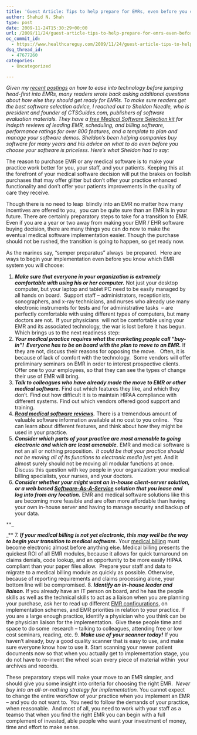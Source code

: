 ```yaml
---
title: 'Guest Article: Tips to help prepare for EMRs, even before you choose your software'
author: Shahid N. Shah
type: post
date: 2009-11-24T15:30:29+00:00
url: /2009/11/24/guest-article-tips-to-help-prepare-for-emrs-even-before-you-choose-your-software/
oc_commit_id:
  - https://www.healthcareguy.com/2009/11/24/guest-article-tips-to-help-prepare-for-emrs-even-before-you-choose-your-software/1478770532
dsq_thread_id:
  - 47677260
categories:
  - Uncategorized

---
```

_Given my [recent postings][1] on how to ease into technology before jumping head-first into EMRs, many readers wrote back asking additional questions about how else they should get ready for EMRs. To make sure readers get the best software selection advice,_ _I reached out to Sheldon Needle, who is president and founder of CTSGuides.com, publishers of software evaluation materials. They have a [free Medical Software Selection kit][2] for indepth reviews of leading EMR, scheduling, and billing software, performance ratings for over 800 features, and a template to plan and manage your software demos._ _Sheldon&#8217;s been helping companies buy software for many years and his advice on what to do even before you choose your software is priceless. Here&#8217;s what Sheldon had to say:_

The reason to purchase EMR or any medical software is to make your practice work better for you, your staff, and your patients. Keeping this at the forefront of your medical software decision will put the brakes on foolish purchases that may offer glitter but don’t offer your practice enhanced functionality and don’t offer your patients improvements in the quality of care they receive.

Though there is no need to leap  blindly into an EMR no matter how many incentives are offered to you,  you can be quite sure than an EMR is in your future. There are certainly preparatory steps to take for a transition to EMR. Even if you are a year or two away from making your EMR / EHR software buying decision, there are many things you can do now to make the eventual medical software implementation easier. Though the purchase should not be rushed, the transition is going to happen, so get ready now.

As the marines say, “semper preparatus” always  be prepared.  Here are ways to begin your implementation even before you know which EMR system you will choose:

  1. **_Make sure that everyone in your organization is extremely comfortable with using his or her computer._** Not just your desktop computer, but your laptop and tablet PC need to be easily managed by all hands on board.  Support staff – administrators, receptionists, sonographers, and x-ray technicians, and nurses who already use many electronic instruments for tests and for administrative tasks  – are perfectly comfortable with using different types of computers, but many doctors are not.  If your physicians  will not be comfortable using your EMR and its associated technology, the war is lost before it has begun. Which brings us to the next readiness step:
  2. **_Your medical practice requires what the marketing people call “buy-in”!  Everyone has to be on board with the plan to move to an EMR._** If they are not, discuss their reasons for opposing the move.   Often, it is because of lack of comfort with the technology.  Some vendors will offer preliminary seminars on EMR in order to interest prospective clients.  Offer one to your employees, so that they can see the types of change their use of EMR will bring.
  3. **_Talk to colleagues who have already made the move to EMR or other medical software._** Find out which features they like, and which they don’t. Find out how difficult it is to maintain HIPAA compliance with different systems. Find out which vendors offered good support and training.
  4. **_[Read medical software reviews][2]._** There is a tremendous amount of valuable software information available at no cost to you online.   You can learn about different features, and think about how they might be used in your practice.
  5. **_Consider which parts of your practice are most amenable to going electronic and which are least amenable._** EMR and medical software is not an all or nothing proposition.  _It could be that your practice should not be moving all of its functions to electronic media just yet_. And it almost surely should not be moving all modular functions at once. Discuss this question with key people in your organization: your medical billing specialists, your nurses, and your doctors.
  6. **_Consider whether your might want an in-house client-server solution, or a web based [Software-As-A-Service][3] solution that you lease and log into from any location._** EMR and medical software solutions like this are becoming more feasible and are often more affordable than having your own in-house server and having to manage security and backup of your data.
  
    **_
  
_** 
  7. **_If your medical billing is not yet electronic, this may well be the way to begin your transition to medical software._** Your [medical billing][4] must become electronic almost before anything else. Medical billing presents the quickest ROI of all EMR modules, because it allows for quick turnaround on claims denials, code lookup, and an opportunity to be more easily HIPAA compliant than your paper files allow.  Prepare your staff and data to migrate to a medical billing module as quickly as possible. Otherwise,  because of reporting requirements and claims processing alone, your bottom line will be compromised.
  8. **_Identify an in-house leader and liaison._** If you already have an IT person on board, and he has the people skills as well as the technical skills to act as a liaison when you are planning your purchase, ask her to read up different [EMR configurations][5], on implementation schemes, and EMR priorities in relation to your practice. If you are a large enough practice, identify a physician who you think can be the physician liaison for the implementation.  Give these people time and space to do some  research – talking to colleagues, attending free or low cost seminars, reading, etc.
  9. **_Make use of your scanner today!_** If you haven’t already, buy a good quality scanner that is easy to use, and make sure everyone know how to use it. Start scanning your newer patient documents now so that when you actually get to implementation stage, you do not have to re-invent the wheel scan every piece of material within  your archives and records.

These preparatory steps will make your move to an EMR simpler, and should give you some insight into criteria for choosing the right EMR.  _Never buy into an all-or-nothing strategy for implementation._ You cannot expect to change the entire workflow of your practice when you implement an EMR – and you do not want to.  You need to follow the demands of your practice, when reasonable.  And most of all, you need to work with your staff as a teamso that when you find the right EMR you can begin with a full complement of invested, able people who want your investment of money, time and effort to make sense.

 [1]: https://www.healthcareguy.com/2009/11/15/don%e2%80%99t-drink-the-kool-aid-its-ok-to-be-afraid-of-bloated-emrs-and-ease-into-medical-technology/
 [2]: http://www.ctsguides.com/medical-method.asp
 [3]: http://www.ctsguides.com/software-as-service-saas-meet-emr-needs.asp
 [4]: http://www.ctsguides.com/medical-billing-software.asp
 [5]: http://www.ctsguides.com/electronic-medical-record-software.asp